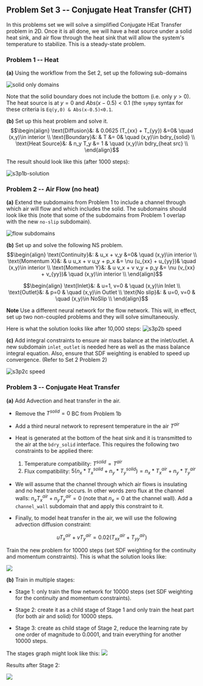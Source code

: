 ## Problem Set 3 -- Conjugate Heat Transfer (CHT)

In this problems set we will solve a simplified Conjugate HEat Transfer problem in 2D. Once it is all done, we will have a heat source under a solid heat sink, and air flow through the heat sink that will allow the system's temperature to stabilize. This is a steady-state problem.

### Problem 1 -- Heat

**(a)** Using the workflow from the Set 2, set up the following sub-domains

![solid only domains](figs/set3p1-solid-domains.png)

Note that the solid boundary does not include the bottom (i.e. only $y>0$). The heat source is at $y=0$ and $Abs(x-0.5)<0.1$ (the `sympy` syntax for these criteria is `Eq(y,0) & Abs(x-0.5)<0.1`.

**(b)** Set up this heat problem and solve it.
$$\begin{align}
\text{Diffusion}&: & 0.0625 (T_{xx} + T_{yy})  &=0& \quad (x,y)\in  interior   \\
\text{Boundary}&: & T  &= 0& \quad (x,y)\in  bdry_{solid}  \\
\text{Heat Source}&: & n_y T_y &= 1 & \quad (x,y)\in  bdry_{heat src}  \\
\end{align}$$

The result should look like this (after 1000 steps):

![s3p1b-solution](figs/set3p1b-heat-soln.png)

### Problem 2 -- Air Flow (no heat)

**(a)** Extend the subdomains from Problem 1 to include a channel through which air will flow and which includes the solid. The subdomains should look like this (note that some of the subdomains from Problem 1 overlap with the new `no-slip` subdomain).

![flow subdomains](figs/set3p2-solid-channel.png)

**(b)** Set up and solve the following NS problem.
$$\begin{align}
\text{Continuity}&: & u_x + v_y  &=0& \quad (x,y)\in  interior   \\
\text{Momentum X}&: & u u_x + v u_y + p_x &= \nu (u_{xx} + u_{yy})& \quad (x,y)\in  interior  \\
\text{Momentum Y}&: & u v_x + v v_y + p_y &= \nu (v_{xx} + v_{yy})& \quad (x,y)\in  interior  \\
\end{align}$$

$$\begin{align}
\text{Inlet}&: & u=1, v=0  & \quad (x,y)\in  Inlet   \\
\text{Outlet}&: & p=0  & \quad (x,y)\in  Outlet   \\
\text{No slip}&: & u=0, v=0 & \quad (x,y)\in  NoSlip   \\
\end{align}$$

**Note** Use a different neural network for the flow network. This will, in effect, set up two non-coupled problems and they will solve simultaneously.

Here is what the solution looks like after 10,000 steps:
![s3p2b speed](figs/s3p2b-speed.png)

**(c)** Add integral constraints to ensure air mass balance at the inlet/outlet. A new subdomain `inlet_outlet` is needed here as well as the mass balance integral equation. Also, ensure that SDF weighting is enabled to speed up convergence. (Refer to Set 2 Problem 2)

![s3p2c speed](figs/s3p2c-speed.png)


### Problem 3 -- Conjugate Heat Transfer

**(a)** Add Advection and heat transfer in the air. 

- Remove the $T^{solid}=0$ BC from Problem 1b

- Add a third neural network to represent temperature in the air $T^{air}$

- Heat is generated at the bottom of the heat sink and it is transmitted to the air at the `bdry_solid` interface. This requires the following two constraints to be applied there:
    1. Temperature compatibility: $T^{solid} = T^{air}$
    2. Flux compatibility: $5 (n_x*T^{solid}_x+n_y*T^{solid}_y)=n_x*T^{air}_x+n_y*T^{air}_y$


- We will assume that the channel through which air flows is insulating and no heat transfer occurs. In other words zero flux at the channel walls: $n_x T^{air}_x+n_y T^{air}_y=0$ (note that $n_x=0$ at the channel wall). Add a `channel_wall` subdomain that and apply this constraint to it.

- Finally, to model heat transfer in the air, we will use the following advection diffusion constraint:

$$u T^{air}_x + v T^{air}_y = 0.02 (T^{air}_{xx} + T^{air}_{yy})$$

Train the new problem for 10000 steps (set SDF weighting for the continuity and momentum constraints). This is what the solution looks like:

![](figs/s3p3-speed-Tair.png)

**(b)** Train in multiple stages:

- Stage 1: only train the flow network for 10000 steps (set SDF weighting for the continuity and momentum constraints).

- Stage 2: create it as a child stage of Stage 1 and only train the heat part (for both air and solid) for 10000 steps.

- Stage 3: create as child stage of Stage 2, reduce the learning rate by one order of magnitude to 0.0001, and train everything for another 10000 steps.

The stages graph might look like this:
![](figs/s3p3-stages-DAG.png)

Results after Stage 2:

![](figs/s3p3b-stage2-speed-Tair.png)


